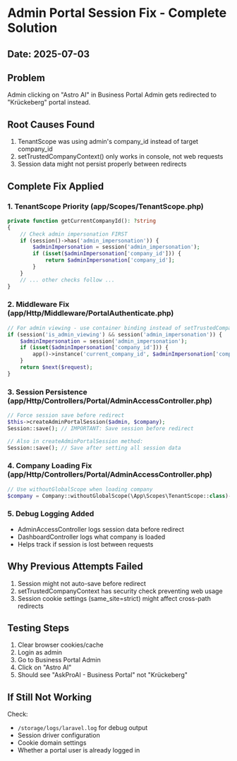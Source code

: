 # Admin Portal Session Fix - Complete Solution

## Date: 2025-07-03

## Problem
Admin clicking on "Astro AI" in Business Portal Admin gets redirected to "Krückeberg" portal instead.

## Root Causes Found
1. TenantScope was using admin's company_id instead of target company_id
2. setTrustedCompanyContext() only works in console, not web requests  
3. Session data might not persist properly between redirects

## Complete Fix Applied

### 1. TenantScope Priority (app/Scopes/TenantScope.php)
```php
private function getCurrentCompanyId(): ?string
{
    // Check admin impersonation FIRST
    if (session()->has('admin_impersonation')) {
        $adminImpersonation = session('admin_impersonation');
        if (isset($adminImpersonation['company_id'])) {
            return $adminImpersonation['company_id'];
        }
    }
    // ... other checks follow ...
}
```

### 2. Middleware Fix (app/Http/Middleware/PortalAuthenticate.php)
```php
// For admin viewing - use container binding instead of setTrustedCompanyContext
if (session('is_admin_viewing') && session('admin_impersonation')) {
    $adminImpersonation = session('admin_impersonation');
    if (isset($adminImpersonation['company_id'])) {
        app()->instance('current_company_id', $adminImpersonation['company_id']);
    }
    return $next($request);
}
```

### 3. Session Persistence (app/Http/Controllers/Portal/AdminAccessController.php)
```php
// Force session save before redirect
$this->createAdminPortalSession($admin, $company);
Session::save(); // IMPORTANT: Save session before redirect

// Also in createAdminPortalSession method:
Session::save(); // Save after setting all session data
```

### 4. Company Loading Fix (app/Http/Controllers/Portal/AdminAccessController.php)
```php
// Use withoutGlobalScope when loading company
$company = Company::withoutGlobalScope(\App\Scopes\TenantScope::class)->find($tokenData['company_id']);
```

### 5. Debug Logging Added
- AdminAccessController logs session data before redirect
- DashboardController logs what company is loaded
- Helps track if session is lost between requests

## Why Previous Attempts Failed
1. Session might not auto-save before redirect
2. setTrustedCompanyContext has security check preventing web usage
3. Session cookie settings (same_site=strict) might affect cross-path redirects

## Testing Steps
1. Clear browser cookies/cache
2. Login as admin
3. Go to Business Portal Admin
4. Click on "Astro AI" 
5. Should see "AskProAI - Business Portal" not "Krückeberg"

## If Still Not Working
Check:
- `/storage/logs/laravel.log` for debug output
- Session driver configuration
- Cookie domain settings
- Whether a portal user is already logged in